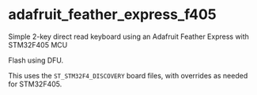 # adafruit_feather_express_f405

Simple 2-key direct read keyboard using an Adafruit Feather Express with STM32F405 MCU

Flash using DFU.

This uses the `ST_STM32F4_DISCOVERY` board files, with overrides as needed for STM32F405.
